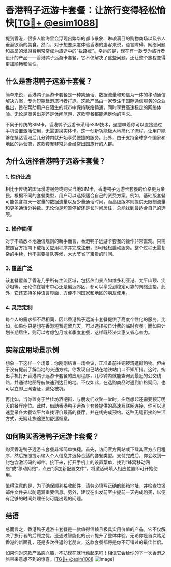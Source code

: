 # 香港鸭子远游卡套餐：让旅行变得轻松愉快[[TG💪+ @esim1088](https://t.me/s/esim1088)]

提到香港，很多人脑海里会浮现出繁华的都市景象、琳琅满目的购物商场以及令人垂涎欲滴的美食。然而，对于想要深度体验香港的游客来说，语言障碍、网络问题和高昂的漫游费用常常成为旅途中的“拦路虎”。幸运的是，现在有一款专为旅行者设计的产品——香港鸭子远游卡套餐，它不仅解决了这些问题，还让整个旅程变得更加顺畅和愉快。

## **什么是香港鸭子远游卡套餐？**

简单来说，香港鸭子远游卡套餐是一种集通话、数据流量和短信为一体的移动通信解决方案，专为短期赴港旅行者打造。这款产品由一家专注于国际通信服务的企业推出，旨在帮助用户在陌生的城市中保持联络畅通，同时享受高速稳定的网络体验。无论是商务出差还是休闲旅游，这款套餐都能满足你的需求。

不同于传统的SIM卡，香港鸭子远游卡采用eSIM技术，这意味着你可以直接通过手机设置激活使用，无需更换实体卡。这一创新功能极大地简化了流程，让用户能够在抵达香港后几分钟内就开始享受便捷的服务。此外，由于支持全球多个国家和地区的运营商，这款套餐非常适合经常出国旅行的人群。

## **为什么选择香港鸭子远游卡套餐？**

### 1. **性价比高**
相比于传统的国际漫游服务或购买当地SIM卡，香港鸭子远游卡套餐的价格更为亲民。根据不同的套餐类型，用户可以选择适合自己的资费方案。例如，基础版套餐可能包含每天一定量的数据流量以及少量通话时间，而高级版本则提供无限制流量和更多通话分钟数。无论你是短暂停留还是长时间居住，总能找到最适合自己的选项。

### 2. **操作简便**
对于不熟悉本地通信规则的新手而言，香港鸭子远游卡套餐的操作非常直观。只需按照官方指南下载相关应用程序并完成注册，即可轻松启动服务。整个过程无需复杂的手续，也不需要排队等候，大大节省了宝贵的时间。

### 3. **覆盖广泛**
该套餐覆盖了香港几乎所有主流区域，包括热门景点如维多利亚港、太平山顶、尖沙咀等。无论你在城市中心还是偏远郊区，都可以享受到稳定可靠的网络连接。此外，它还支持多种语言界面，方便不同国家和地区的朋友使用。

### 4. **灵活定制**
每个人的需求都不尽相同，因此香港鸭子远游卡套餐提供了高度个性化的服务。比如，如果你只是想在香港短暂逗留几天，可以选择按日计费的临时套餐；而如果计划长期居住，则可以考虑包月或者季度套餐，这样既经济实惠又省心省力。

## **实际应用场景示例**

想象一下这样一个场景：你刚刚结束一场会议，正准备前往铜锣湾逛街购物。但由于没有提前了解当地的交通方式，你发现自己站在地铁站门口不知所措。这时，掏出手机打开香港鸭子远游卡套餐的应用程序，几秒钟内就能查询到最近的公交线路，并通过地图导航快速到达目的地。不仅如此，在选购商品时遇到价格疑问，也可以立即上网查证，避免被坑。

再比如，当你置身于兰桂坊酒吧街，与朋友们欢聚一堂时，突然想起还需要预订明天的餐厅座位。此时，借助香港鸭子远游卡套餐提供的高速互联网连接，你可以迅速登录各大餐饮平台查找评价最高的餐厅，并在线完成预约。这种无缝衔接的生活方式，无疑让旅途更加舒适惬意。

## **如何购买香港鸭子远游卡套餐？**

购买香港鸭子远游卡套餐非常简单快捷。首先，访问官方网站或下载其官方应用程序，然后按照提示输入个人信息并选择合适的套餐类型。支付完成后，你会收到一封包含激活码的邮件。接下来，打开手机上的设置菜单，找到“蜂窝移动网络”或“移动网络”，点击“添加新配置文件”，将激活码填入相应位置即可开始使用。

值得注意的是，为了确保顺利接收邮件，请务必填写正确的邮箱地址，并检查垃圾邮件文件夹以防遗漏重要信息。另外，建议在出发前至少提前一天完成购买，以便有足够的时间处理任何可能出现的问题。

## **结语**

总而言之，香港鸭子远游卡套餐是一款值得信赖且极具实用价值的产品。它不仅解决了旅行者的后顾之忧，还通过智能化的设计提升了整体体验。无论你是首次踏足香港的新面孔，还是多次往返的老朋友，这款套餐都将是你不可错过的最佳伴侣。

如果你对这款产品感兴趣，不妨现在就行动起来吧！相信它会给你的下一次香港之旅带来意想不到的惊喜。[[TG💪+ @esim1088](https://t.me/s/esim1088) ![Image](https://i.postimg.cc/4NQfJmqS/Snipaste-2025-05-13-00-14-12.png)]